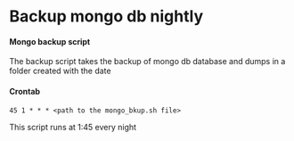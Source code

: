 # Backup mongo db nightly

#### Mongo backup script 
The backup script takes the backup of mongo db database and dumps in a folder created with the date  

#### Crontab
```
45 1 * * * <path to the mongo_bkup.sh file>
```
This script runs at 1:45 every night
